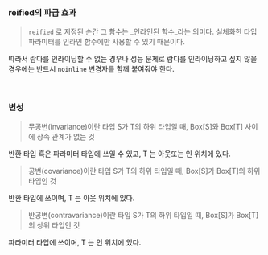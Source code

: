 ### reified의 파급 효과
>`reified` 로 지정된 순간 그 함수는 _인라인된 함수_라는 의미다.
실체화한 타입 파라미터를 인라인 함수에만 사용할 수 있기 때문이다.

따라서 람다를 인라이닝할 수 없는 경우나 성능 문제로 람다를 인라이닝하고 싶지 않을 경우에는 반드시 `noinline` 변경자를 함께 붙여줘야 한다.

<br>

### 변성
>무공변(invariance)이란 타입 S가 T의 하위 타입일 때, Box[S]와 Box[T] 사이에 상속 관계가 없는 것

반환 타입 혹은 파라미터 타입에 쓰일 수 있고, T 는 아웃또는 인 위치에 있다.

>공변(covariance)이란 타입 S가 T의 하위 타입일 때, Box[S]가 Box[T]의 하위 타입인 것

반환 타입에 쓰이며, T 는 아웃 위치에 있다.

>반공변(contravariance)이란 타입 S가 T의 하위 타입일 때, Box[S]가 Box[T]의 상위 타입인 것

파라미터 타입에 쓰이며, T 는 인 위치에 있다.
